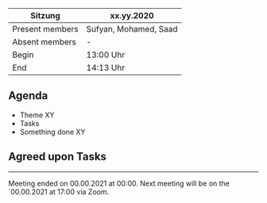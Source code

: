 Sitzung               | xx.yy.2020
----------------------|-
Present members       | Sufyan, Mohamed, Saad
Absent members        | -
Begin                 | 13:00 Uhr
End                   | 14:13 Uhr



Agenda
---

- Theme XY
- Tasks
- Something done XY
    
Agreed upon Tasks
---


---
  
Meeting ended on 00.00.2021 at 00:00. Next meeting will be on the ´00.00.2021 at 17:00 via Zoom. 

